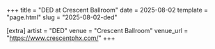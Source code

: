 +++
title = "DED at Crescent Ballroom"
date = 2025-08-02
template = "page.html"
slug = "2025-08-02-ded"

[extra]
artist = "DED"
venue = "Crescent Ballroom"
venue_url = "https://www.crescentphx.com/"
+++
